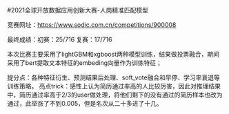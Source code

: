 #2021全球开放数据应用创新大赛-人岗精准匹配模型

竞赛网址：https://www.sodic.com.cn/competitions/900008

最终成绩：初赛：25/716 复赛：17/716

本次比赛主要采用了lightGBM和xgboost两种模型训练，结果做投票融合，期间采用了bert提取文本特征的embeding向量作为训练特征；

提分点：各种特征衍生、预测结果后处理、soft_vote融合和早停、学习率衰退等训练策略。
亮点trick：感性上认为简历通过率高的人比较厉害，因此对推理结果中，简历通过率高于2/3的user做处理，将他们剩下的没有通过的简历样本也改为通过，此举涨了不到0.005，但是名次从二十多进了十几。
